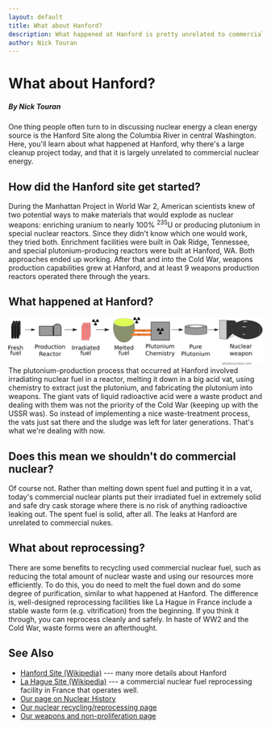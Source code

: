 ```yaml
---
layout: default
title: What about Hanford?
description: What happened at Hanford is pretty unrelated to commercial nuclear energy
author: Nick Touran
---
```

<div class="row">
<div class="col-md-8" markdown="1">

# What about Hanford?
##### By Nick Touran

One thing people often turn to in discussing nuclear energy a clean energy source
is the Hanford Site along the Columbia River in central Washington. Here, 
you'll learn about what happened at Hanford, why there's a large cleanup project
today, and that it is largely unrelated to commercial nuclear energy.

## How did the Hanford site get started?
During the Manhattan Project in World War 2, American scientists knew of two
potential ways to make materials that would explode as nuclear weapons: enriching 
uranium to nearly 100% <sup>235</sup>U or producing plutonium in special
nuclear reactors. Since they didn't know which one would work, they tried both. 
Enrichment facilities were built in Oak Ridge, Tennessee, and special plutonium-producing
reactors were built at Hanford, WA. Both approaches ended up working. After
that and into the Cold War, weapons production capabilities grew
at Hanford, and at least 9 weapons production reactors operated there through the years. 

## What happened at Hanford?

<img src="/img/hanford-process.png" alt="Plutonium production process" class="img img-responsive"/>
The plutonium-production process that occurred at Hanford involved irradiating nuclear 
fuel in a reactor, melting it down in a big acid vat, using chemistry to extract
just the plutonium, and fabricating the plutonium into weapons. The giant vats
of liquid radioactive acid were a waste product and dealing with them was 
not the priority of the Cold War (keeping up with the USSR was). So 
instead of implementing a nice waste-treatment process, the vats just sat there
and the sludge was left for later generations. That's what we're dealing with now. 

## Does this mean we shouldn't do commercial nuclear?
Of course not. Rather than melting down spent fuel and putting it in a vat, 
today's commercial nuclear plants put their irradiated fuel in extremely solid and safe
dry cask storage where there is no risk of anything radioactive leaking out. 
The spent fuel is solid, after all. The leaks at Hanford are unrelated
to commercial nukes. 

## What about reprocessing?
There are some benefits to recycling used commercial nuclear fuel, such
as reducing the total amount of nuclear waste and using our resources
more efficiently. To do this, you do need to melt the fuel down
and do some degree of purification, similar to what happened at Hanford. 
The difference is, well-designed reprocessing facilities like La Hague 
in France include a stable 
waste form (e.g. vitrification) from the beginning. If you think it
through, you can reprocess cleanly and safely. In haste of WW2 and the 
Cold War, waste forms were an afterthought. 


## See Also
* [Hanford Site (Wikipedia)](https://en.wikipedia.org/wiki/Hanford_Site) --- many more details about Hanford
* [La Hague Site (Wikipedia)](https://en.wikipedia.org/wiki/La_Hague_site) --- a commercial nuclear fuel reprocessing facility 
in France that operates well.
* [Our page on Nuclear History](/history.html)
* [Our nuclear recycling/reprocessing page](/recycling.html)
* [Our weapons and non-proliferation page](/non-proliferation.html)
</div> 
</div>
